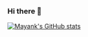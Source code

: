 ### Hi there 👋

<!--
**MayankPanda/MayankPanda** is a ✨ _special_ ✨ repository because its `README.md` (this file) appears on your GitHub profile.

Here are some ideas to get you started:

- 🔭 I’m currently working on ...
- 🌱 I’m currently learning ...
- 👯 I’m looking to collaborate on ...
- 🤔 I’m looking for help with ...
- 💬 Ask me about ...
- 📫 How to reach me: ...
- 😄 Pronouns: ...
- ⚡ Fun fact: ...
-->

[![Mayank's GitHub stats](https://github-readme-stats.vercel.app/api?username=MayankPanda&count_private=true)](https://github.com/anuraghazra/github-readme-stats)
